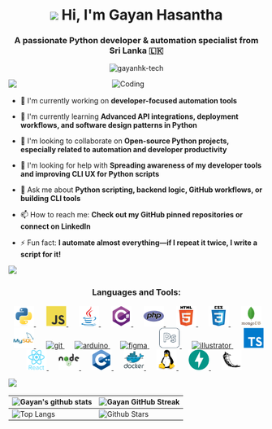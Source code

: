 <h1 align="center">
  <picture>
    <img src="https://github.com/7oSkaaa/7oSkaaa/blob/main/Images/about_me.gif?raw=true" width="50px">
  </picture>
  Hi, I'm Gayan Hasantha
</h1>

<h3 align="center">A passionate Python developer & automation specialist from Sri Lanka 🇱🇰</h3>

<p align="center">
  <img src="https://komarev.com/ghpvc/?username=gayanhk-tech&label=Profile%20views&color=0e75b6&style=flat" alt="gayanhk-tech" />
</p>

<img src="https://user-images.githubusercontent.com/73097560/115834477-dbab4500-a447-11eb-908a-139a6edaec5c.gif">

<img align="right" alt="Coding" width="300" src="https://i.pinimg.com/originals/81/17/8b/81178b47a8598f0c81c4799f2cdd4057.gif">

- 🔭 I'm currently working on **developer-focused automation tools**

- 🌱 I'm currently learning **Advanced API integrations, deployment workflows, and software design patterns in Python**

- 👯 I'm looking to collaborate on **Open-source Python projects, especially related to automation and developer productivity**

- 🤝 I'm looking for help with **Spreading awareness of my developer tools and improving CLI UX for Python scripts**

- 💬 Ask me about **Python scripting, backend logic, GitHub workflows, or building CLI tools**

- 📫 How to reach me: **Check out my GitHub pinned repositories or connect on LinkedIn**

- ⚡ Fun fact: **I automate almost everything—if I repeat it twice, I write a script for it!**

<img src="https://user-images.githubusercontent.com/73097560/115834477-dbab4500-a447-11eb-908a-139a6edaec5c.gif">

<h3 align="center">Languages and Tools:</h3>
<p align="center">
  <span style="padding: 10px;">
    <a href="https://www.python.org" target="_blank" rel="noreferrer">
      <img src="https://raw.githubusercontent.com/devicons/devicon/master/icons/python/python-original.svg" alt="python" width="40" height="40"/>
    </a>
  </span>
  <span style="padding: 10px;">
    <a href="https://developer.mozilla.org/en-US/docs/Web/JavaScript" target="_blank" rel="noreferrer">
      <img src="https://raw.githubusercontent.com/devicons/devicon/master/icons/javascript/javascript-original.svg" alt="javascript" width="40" height="40"/>
    </a>
  </span>
  <span style="padding: 10px;">
    <a href="https://www.java.com" target="_blank" rel="noreferrer">
      <img src="https://raw.githubusercontent.com/devicons/devicon/master/icons/java/java-original.svg" alt="java" width="40" height="40"/>
    </a>
  </span>
  <span style="padding: 10px;">
    <a href="https://www.w3schools.com/cs/" target="_blank" rel="noreferrer">
      <img src="https://raw.githubusercontent.com/devicons/devicon/master/icons/csharp/csharp-original.svg" alt="csharp" width="40" height="40"/>
    </a>
  </span>
  <span style="padding: 10px;">
    <a href="https://www.php.net" target="_blank" rel="noreferrer">
      <img src="https://raw.githubusercontent.com/devicons/devicon/master/icons/php/php-original.svg" alt="php" width="40" height="40"/>
    </a>
  </span>
  <span style="padding: 10px;">
    <a href="https://www.w3.org/html/" target="_blank" rel="noreferrer">
      <img src="https://raw.githubusercontent.com/devicons/devicon/master/icons/html5/html5-original-wordmark.svg" alt="html5" width="40" height="40"/>
    </a>
  </span>
  <span style="padding: 10px;">
    <a href="https://www.w3schools.com/css/" target="_blank" rel="noreferrer">
      <img src="https://raw.githubusercontent.com/devicons/devicon/master/icons/css3/css3-original-wordmark.svg" alt="css3" width="40" height="40"/>
    </a>
  </span>
  <span style="padding: 10px;">
    <a href="https://www.mongodb.com/" target="_blank" rel="noreferrer">
      <img src="https://raw.githubusercontent.com/devicons/devicon/master/icons/mongodb/mongodb-original-wordmark.svg" alt="mongodb" width="40" height="40"/>
    </a>
  </span>
  <span style="padding: 10px;">
    <a href="https://www.mysql.com/" target="_blank" rel="noreferrer">
      <img src="https://raw.githubusercontent.com/devicons/devicon/master/icons/mysql/mysql-original-wordmark.svg" alt="mysql" width="40" height="40"/>
    </a>
  </span>
  <span style="padding: 10px;">
    <a href="https://git-scm.com/" target="_blank" rel="noreferrer">
      <img src="https://www.vectorlogo.zone/logos/git-scm/git-scm-icon.svg" alt="git" width="40" height="40"/>
    </a>
  </span>
  <span style="padding: 10px;">
    <a href="https://www.arduino.cc/" target="_blank" rel="noreferrer">
      <img src="https://cdn.worldvectorlogo.com/logos/arduino-1.svg" alt="arduino" width="40" height="40"/>
    </a>
  </span>
  <span style="padding: 10px;">
    <a href="https://www.figma.com/" target="_blank" rel="noreferrer">
      <img src="https://www.vectorlogo.zone/logos/figma/figma-icon.svg" alt="figma" width="40" height="40"/>
    </a>
  </span>
  <span style="padding: 10px;">
    <a href="https://www.photoshop.com/en" target="_blank" rel="noreferrer">
      <img src="https://raw.githubusercontent.com/devicons/devicon/master/icons/photoshop/photoshop-line.svg" alt="photoshop" width="40" height="40"/>
    </a>
  </span>
  <span style="padding: 10px;">
    <a href="https://www.adobe.com/in/products/illustrator.html" target="_blank" rel="noreferrer">
      <img src="https://www.vectorlogo.zone/logos/adobe_illustrator/adobe_illustrator-icon.svg" alt="illustrator" width="40" height="40"/>
    </a>
  </span>
  <span style="padding: 10px;">
    <a href="https://www.typescriptlang.org/" target="_blank" rel="noreferrer">
      <img src="https://raw.githubusercontent.com/devicons/devicon/master/icons/typescript/typescript-original.svg" alt="typescript" width="40" height="40"/>
    </a>
  </span>
  <span style="padding: 10px;">
    <a href="https://reactjs.org/" target="_blank" rel="noreferrer">
      <img src="https://raw.githubusercontent.com/devicons/devicon/master/icons/react/react-original-wordmark.svg" alt="react" width="40" height="40"/>
    </a>
  </span>
  <span style="padding: 10px;">
    <a href="https://nodejs.org" target="_blank" rel="noreferrer">
      <img src="https://raw.githubusercontent.com/devicons/devicon/master/icons/nodejs/nodejs-original-wordmark.svg" alt="nodejs" width="40" height="40"/>
    </a>
  </span>
  <span style="padding: 10px;">
    <a href="https://www.cplusplus.com/" target="_blank" rel="noreferrer">
      <img src="https://raw.githubusercontent.com/devicons/devicon/master/icons/cplusplus/cplusplus-original.svg" alt="cplusplus" width="40" height="40"/>
    </a>
  </span>
  <span style="padding: 10px;">
    <a href="https://www.docker.com/" target="_blank" rel="noreferrer">
      <img src="https://raw.githubusercontent.com/devicons/devicon/master/icons/docker/docker-original-wordmark.svg" alt="docker" width="40" height="40"/>
    </a>
  </span>
  <span style="padding: 10px;">
    <a href="https://www.linux.org/" target="_blank" rel="noreferrer">
      <img src="https://raw.githubusercontent.com/devicons/devicon/master/icons/linux/linux-original.svg" alt="linux" width="40" height="40"/>
    </a>
  </span>
  <span style="padding: 10px;">
    <a href="https://fastapi.tiangolo.com/" target="_blank" rel="noreferrer">
      <img src="https://raw.githubusercontent.com/devicons/devicon/master/icons/fastapi/fastapi-original.svg" alt="fastapi" width="40" height="40"/>
    </a>
  </span>
  <span style="padding: 10px;">
    <a href="https://flask.palletsprojects.com/" target="_blank" rel="noreferrer">
      <img src="https://raw.githubusercontent.com/devicons/devicon/master/icons/flask/flask-original.svg" alt="flask" width="40" height="40"/>
    </a>
  </span>
</p>

<img src="https://user-images.githubusercontent.com/73097560/115834477-dbab4500-a447-11eb-908a-139a6edaec5c.gif">

| ![Gayan's github stats](https://github-readme-stats.vercel.app/api?username=GayanHK-tech&show_icons=true&theme=tokyonight) | ![Gayan GitHub Streak](https://github-readme-streak-stats.herokuapp.com/?user=GayanHK-tech&theme=tokyonight) |
| --- | --- |
| ![Top Langs](https://github-readme-stats.vercel.app/api/top-langs/?username=GayanHK-tech&theme=tokyonight) | ![Github Stars](https://github-readme-stats.vercel.app/api?username=GayanHK-tech&show_icons=true&locale=en&count_private=true&hide_rank=true&custom_title=My%20GitHub%20Stats&disable_animations=true&theme=tokyonight) |

